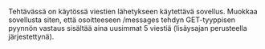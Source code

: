 Tehtävässä on käytössä viestien lähetykseen käytettävä sovellus. Muokkaa sovellusta siten, että osoitteeseen 
/messages tehdyn GET-tyyppisen pyynnön vastaus sisältää aina uusimmat 5 viestiä (lisäysajan perusteella 
järjestettynä).
